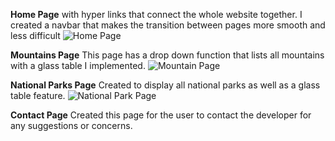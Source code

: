 **Home Page**
with hyper links that connect the whole website together.
I created a navbar that makes the transition between pages more smooth and less difficult
![Home Page](https://github.com/user-attachments/assets/39f64fb6-d73f-45c1-a172-fb2d8f4ca21c)

**Mountains Page**
This page has a drop down function that lists all mountains with a glass table I implemented.
![Mountain Page](https://github.com/user-attachments/assets/7df0fe0e-682b-4f91-aa1d-aa5d413154ce)

**National Parks Page** 
Created to display all national parks as well as a glass table feature.
![National Park Page](https://github.com/user-attachments/assets/3fef4d64-608f-4e06-ac12-1c7adf63465f)

**Contact Page**
Created this page for the user to contact the developer for any suggestions or concerns.
